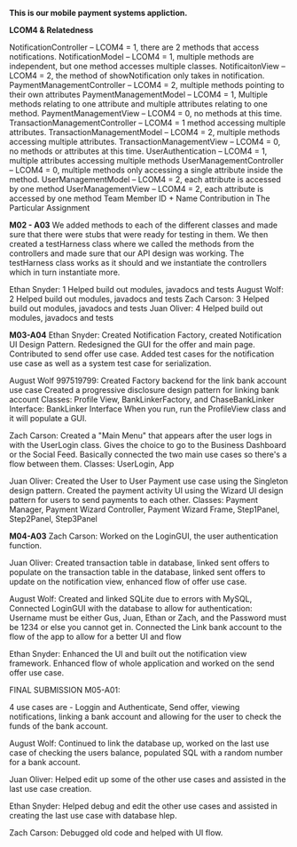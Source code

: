 **This is our mobile payment systems appliction.**

**LCOM4 & Relatedness**

NotificationController – LCOM4 = 1, there are 2 methods that access notifications. 
NotificationModel – LCOM4 = 1, multiple methods are independent, but one method accesses multiple classes.
NotificaitonView – LCOM4 = 2, the method of showNotification only takes in notification.
PaymentManagementController – LCOM4 = 2, multiple methods pointing to their own attributes
PaymentManagementModel – LCOM4 = 1, Multiple methods relating to one attribute and multiple attributes relating to one method.
PaymentManagementView – LCOM4 = 0, no methods at this time.
TransactionManagementController – LCOM4 = 1 method accessing multiple attributes.
TransactionManagementModel – LCOM4 = 2, multiple methods accessing multiple attributes.
TransactionManagementView – LCOM4 = 0, no methods or attributes at this time.
UserAuthentication – LCOM4 = 1, multiple attributes accessing multiple methods
UserManagementController – LCOM4 = 0, multiple methods only accessing a single attribute inside the method.
UserManagementModel – LCOM4 = 2, each attribute is accessed by one method
UserManagementView – LCOM4 = 2, each attribute is accessed by one method
Team Member ID + Name	Contribution in The Particular Assignment


**M02 - A03**
We added methods to each of the different classes and made sure that there were stubs that were
ready for testing in them. We then created a testHarness class where we called the methods from the 
controllers and made sure that our API design was working. The testHarness class works as it should
and we instantiate the controllers which in turn instantiate more. 


Ethan Snyder: 1 Helped build out modules, javadocs and tests
August Wolf: 2 Helped build out modules, javadocs and tests
Zach Carson: 3	Helped build out modules, javadocs and tests
Juan Oliver: 4	Helped build out modules, javadocs and tests

**M03-A04**
Ethan Snyder: Created Notification Factory, created Notification UI Design Pattern. Redesigned the GUI for the offer and main page. Contributed to send offer use case. Added test cases for the notification use case as well as a system test case for serialization.

August Wolf 997519799: Created Factory backend for the link bank account use case 
Created a progressive disclosure design pattern for linking bank account
Classes: Profile View, BankLinkerFactory, and ChaseBankLinker
Interface: BankLinker Interface
When you run, run the ProfileView class and it will populate a GUI.

Zach Carson: Created a "Main Menu" that appears after the user logs in with the UserLogin class. Gives the choice to go to the Business Dashboard or the Social Feed. Basically connected the two main use cases so there's a flow between them. 
Classes: UserLogin, App

Juan Oliver: 
Created the User to User Payment use case using the Singleton design pattern. 
Created the payment activity UI using the Wizard UI design pattern for users to send payments to each other. 
Classes: Payment Manager, Payment Wizard Controller, Payment Wizard Frame, Step1Panel, Step2Panel, Step3Panel

**M04-A03**
Zach Carson: Worked on the LoginGUI, the user authentication function. 

Juan Oliver: Created transaction table in database, linked sent offers to populate on the transaction table in the database, linked sent offers to update on the notification view, enhanced flow of offer use case.

August Wolf: Created and linked SQLite due to errors with MySQL, Connected LoginGUI with the database to allow for authentication: Username must be either Gus, Juan, Ethan or Zach, and the Password must be 1234 or else you cannot get in. Connected the Link bank account to the flow of the app to allow for a better UI and flow 

Ethan Snyder: Enhanced the UI and built out the notification view framework. Enhanced flow of whole application and worked on the send offer use case. 





FINAL SUBMISSION   M05-A01:

4 use cases are - Loggin and Authenticate, Send offer, viewing notifications, linking a bank account and allowing for the user to check the funds of the bank account. 


August Wolf: Continued to link the database up, worked on the last use case of checking the users balance, populated SQL with a random number for a bank account. 


Juan Oliver: Helped edit up some of the other use cases and assisted in the last use case creation.


Ethan Snyder: Helped debug and edit the other use cases and assisted in creating the last use case with database hlep.


Zach Carson: Debugged old code and helped with UI flow. 
